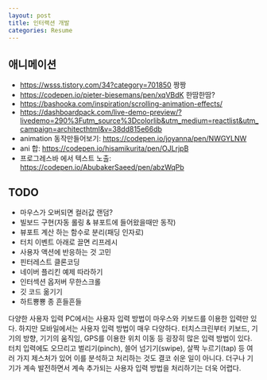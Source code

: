 ```yaml
---
layout: post
title: 인터랙션 개발
categories: Resume
---
```




## 애니메이션
- https://wsss.tistory.com/34?category=701850 짱짱
- https://codepen.io/pieter-biesemans/pen/xqVBdK 한땀한땀?
- https://bashooka.com/inspiration/scrolling-animation-effects/
- https://dashboardpack.com/live-demo-preview/?livedemo=290%3Futm_source%3Dcolorlib&utm_medium=reactlist&utm_campaign=architecthtml&v=38dd815e66db
- animation 동작만들어보기: https://codepen.io/joyanna/pen/NWGYLNW
- ani 합: https://codepen.io/hisamikurita/pen/OJLrjpB
- 프로그레스바 에서 텍스트 노출: https://codepen.io/AbubakerSaeed/pen/abzWqPb


## TODO

- 마우스가 오버되면 컬러값 랜덤?
- 빌보드 구현(자동 롤링 & 뷰포트에 들어왔을때만 동작)
- 뷰포트 계산 하는 함수로 분리(패딩 인자로)
- 터치 이벤트 아래로 끌면 리프레시
- 사용자 액션에 반응하는 것 고민
- 핀터레스트 클론코딩
- 네이버 플리킨 예제 따라하기
- 인터섹션 옵저버 무한스크롤
- 깃 코드 옮기기
- 하트뿅뿅 종 흔들흔들

다양한 사용자 입력
PC에서는 사용자 입력 방법이 마우스와 키보드를 이용한 입력만 있다. 하지만 모바일에서는 사용자 입력 방법이 매우 다양하다. 터치스크린부터 키보드, 기기의 방향, 기기의 움직임, GPS를 이용한 위치 이동 등 굉장히 많은 입력 방법이 있다.
터치 입력에도 오므리고 벌리기(pinch), 쓸어 넘기기(swipe), 살짝 누르기(tap) 등 여러 가지 제스처가 있어 이를 분석하고 처리하는 것도 결코 쉬운 일이 아니다. 더구나 기기가 계속 발전하면서 계속 추가되는 사용자 입력 방법을 처리하기는 더욱 어렵다.